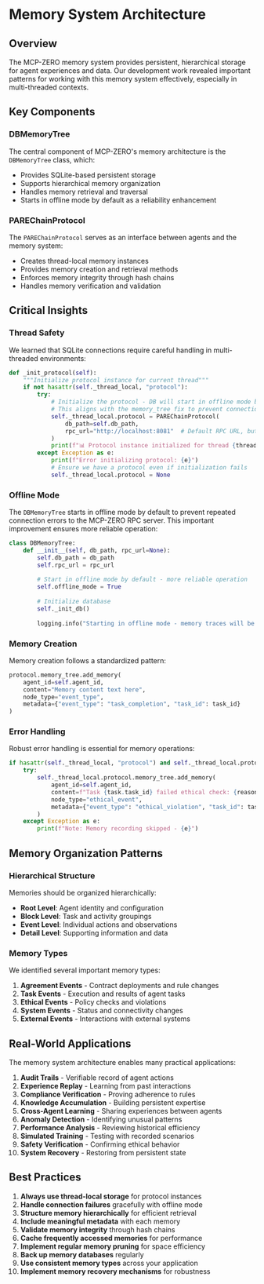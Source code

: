 # Memory System Architecture

## Overview

The MCP-ZERO memory system provides persistent, hierarchical storage for agent experiences and data. Our development work revealed important patterns for working with this memory system effectively, especially in multi-threaded contexts.

## Key Components

### DBMemoryTree

The central component of MCP-ZERO's memory architecture is the `DBMemoryTree` class, which:

- Provides SQLite-based persistent storage
- Supports hierarchical memory organization
- Handles memory retrieval and traversal
- Starts in offline mode by default as a reliability enhancement

### PAREChainProtocol

The `PAREChainProtocol` serves as an interface between agents and the memory system:

- Creates thread-local memory instances
- Provides memory creation and retrieval methods
- Enforces memory integrity through hash chains
- Handles memory verification and validation

## Critical Insights

### Thread Safety

We learned that SQLite connections require careful handling in multi-threaded environments:

```python
def _init_protocol(self):
    """Initialize protocol instance for current thread"""
    if not hasattr(self._thread_local, "protocol"):
        try:
            # Initialize the protocol - DB will start in offline mode by default
            # This aligns with the memory_tree fix to prevent connection errors
            self._thread_local.protocol = PAREChainProtocol(
                db_path=self.db_path,
                rpc_url="http://localhost:8081"  # Default RPC URL, but DB will be in offline mode
            )
            print(f"📊 Protocol instance initialized for thread {threading.current_thread().name}")
        except Exception as e:
            print(f"Error initializing protocol: {e}")
            # Ensure we have a protocol even if initialization fails
            self._thread_local.protocol = None
```

### Offline Mode

The `DBMemoryTree` starts in offline mode by default to prevent repeated connection errors to the MCP-ZERO RPC server. This important improvement ensures more reliable operation:

```python
class DBMemoryTree:
    def __init__(self, db_path, rpc_url=None):
        self.db_path = db_path
        self.rpc_url = rpc_url
        
        # Start in offline mode by default - more reliable operation
        self.offline_mode = True
        
        # Initialize database
        self._init_db()
        
        logging.info("Starting in offline mode - memory traces will be local only")
```

### Memory Creation

Memory creation follows a standardized pattern:

```python
protocol.memory_tree.add_memory(
    agent_id=self.agent_id,
    content="Memory content text here",
    node_type="event_type",
    metadata={"event_type": "task_completion", "task_id": task_id}
)
```

### Error Handling

Robust error handling is essential for memory operations:

```python
if hasattr(self._thread_local, "protocol") and self._thread_local.protocol is not None:
    try:
        self._thread_local.protocol.memory_tree.add_memory(
            agent_id=self.agent_id,
            content=f"Task {task.task_id} failed ethical check: {reason}",
            node_type="ethical_event",
            metadata={"event_type": "ethical_violation", "task_id": task.task_id}
        )
    except Exception as e:
        print(f"Note: Memory recording skipped - {e}")
```

## Memory Organization Patterns

### Hierarchical Structure

Memories should be organized hierarchically:

- **Root Level**: Agent identity and configuration
- **Block Level**: Task and activity groupings
- **Event Level**: Individual actions and observations
- **Detail Level**: Supporting information and data

### Memory Types

We identified several important memory types:

1. **Agreement Events** - Contract deployments and rule changes
2. **Task Events** - Execution and results of agent tasks
3. **Ethical Events** - Policy checks and violations
4. **System Events** - Status and connectivity changes
5. **External Events** - Interactions with external systems

## Real-World Applications

The memory system architecture enables many practical applications:

1. **Audit Trails** - Verifiable record of agent actions
2. **Experience Replay** - Learning from past interactions
3. **Compliance Verification** - Proving adherence to rules
4. **Knowledge Accumulation** - Building persistent expertise
5. **Cross-Agent Learning** - Sharing experiences between agents
6. **Anomaly Detection** - Identifying unusual patterns
7. **Performance Analysis** - Reviewing historical efficiency
8. **Simulated Training** - Testing with recorded scenarios
9. **Safety Verification** - Confirming ethical behavior
10. **System Recovery** - Restoring from persistent state

## Best Practices

1. **Always use thread-local storage** for protocol instances
2. **Handle connection failures** gracefully with offline mode
3. **Structure memory hierarchically** for efficient retrieval
4. **Include meaningful metadata** with each memory
5. **Validate memory integrity** through hash chains
6. **Cache frequently accessed memories** for performance
7. **Implement regular memory pruning** for space efficiency
8. **Back up memory databases** regularly
9. **Use consistent memory types** across your application
10. **Implement memory recovery mechanisms** for robustness
